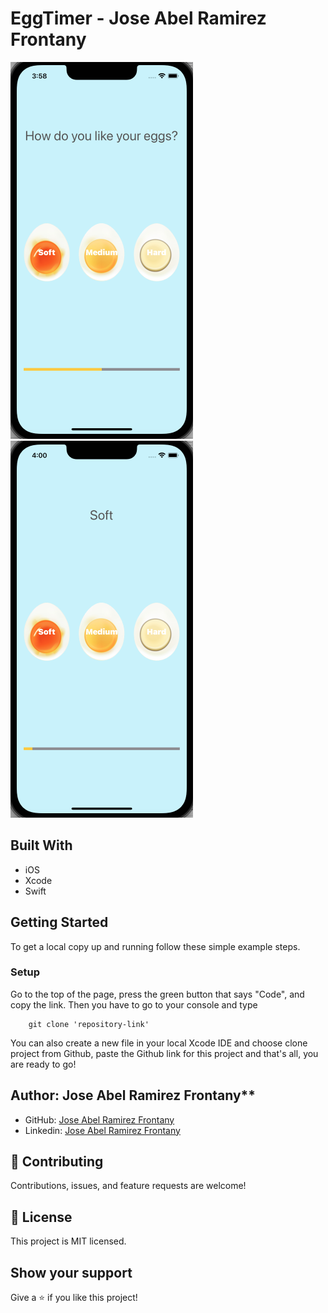 # EggTimer - Jose Abel Ramirez Frontany

![screenshot](./app_screenshot1.png)
![screenshot](./app_screenshot2.png)

## Built With

- iOS
- Xcode
- Swift

## Getting Started

To get a local copy up and running follow these simple example steps.

### Setup

Go to the top of the page, press the green button that says "Code", and copy the link. Then you have to go to your console and type

```
    git clone 'repository-link'
```

You can also create a new file in your local Xcode IDE and choose clone project from Github, paste the Github link for this project and that's all, you are ready to go!


## Author: Jose Abel Ramirez Frontany\*\*

- GitHub: [Jose Abel Ramirez Frontany](https://github.com/jose-Abel)
- Linkedin: [Jose Abel Ramirez Frontany](www.linkedin.com/in/joseabelramirezfrontany)

## 🤝 Contributing

Contributions, issues, and feature requests are welcome!

## 📝 License

This project is MIT licensed.

## Show your support

Give a ⭐️ if you like this project!